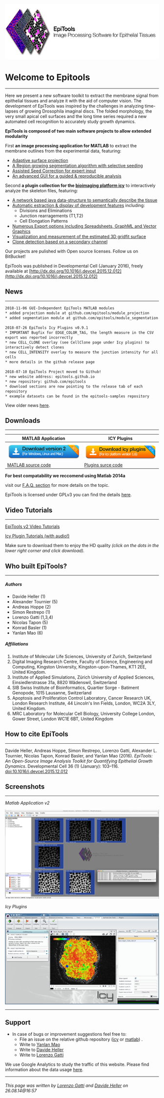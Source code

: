 ![EpiTools logo by Lorenzo Gatti](Images/logo.png)


# Welcome to Epitools
---

Here we present a new software toolkit to extract the membrane signal from epithelial tissues and analyze it with the aid of computer vision. The development of EpiTools was inspired by the challenges in analyzing time-lapses of growing Drosophila imaginal discs. The folded morphology, the very small apical cell surfaces and the long time series required a new automated cell recognition to accurately study growth dynamics.

**EpiTools is composed of two main software projects to allow extended modularity**

First **an image processing application for MATLAB** to extract the membrane outlines from the experimental data, featuring:

* [Adaptive surface projection](Analysis_Modules/00_projection)
* [A Region growing segmentation algorithm with selective seeding](Analysis_Modules/03_segmentation)
* [Assisted Seed Correction for expert input](Analysis_Modules/05_tracking)
* [An advanced GUI for a guided & reproducible analysis](Quick_Guide/01_CreateAnalysisFile)

Second **a plugin collection for the <a href="http://icy.bioimageanalysis.org" target="_blank">bioimaging platform icy</a>** to interactively analyze the skeleton files, featuring:

* [A network based java data-structure to semantically describe the tissue](Icy_Plugins/02_CellGraph)
* [Automatic estraction & display of development features](Icy_Plugins/01_CellOverlay) including:
	* Divisions and Eliminations
	* Junction rearragements (T1,T2)
	* Cell Elongation Patterns
* [Numerous Export options including Spreadsheets, GraphML and Vector Graphics](Icy_Plugins/03_CellExport)
* [Visualization and measurement of the estimated 3D gridfit surface](Icy_Plugins/05_CellSurface)
* [Clone detection based on a secondary channel](Icy_Plugins/06_CellClone)

Our projects are pulished with Open source licenses. Follow us on BitBucket!

EpiTools was published in Developmental Cell (January 2016), freely available at [http://dx.doi.org/10.1016/j.devcel.2015.12.012](http://dx.doi.org/10.1016/j.devcel.2015.12.012)


## News
---
	2018-11-06 GUI-Independent EpiTools MATLAB modules
	* added projection module at github.com/epitools/module_projection
	* added segmentation module at github.com/epitools/module_segmentation 

	2018-07-26 EpiTools Icy Plugins v0.9.1
	* IMPORTANT Bugfix for EDGE_COLOR_TAG, the length measure in the CSV export was reported incorrectly
	* new CELL_CLONE overlay (see CellClone page under Icy plugins) to interactively detect clones
	* new CELL_INTENSITY overlay to measure the junction intensity for all cells
	* more details in the github release page
	
	2018-07-10 EpiTools Project moved to Github!
	* new website address: epitools.github.io
	* new repository: github.com/epitools
	* download sections are now pointing to the release tab of each repository
	* example datasets can be found in the epitools-samples repository

View older news [here](Support/Latest_News).

## Downloads
---


MATLAB Application | ICY Plugins        
---|---
<a href="https://github.com/epitools/epitools-matlab/releases"><img border="0" alt="Epitools for Matlab v2" src="Images/download_matlab_v2.png"></a> | <a href="https://github.com/epitools/epitools-icy/releases"><img border="0" alt="Epitools for Icy" src="Images/download_icy_plugins.png"></a> 
[MATLAB source code](https://github.com/epitools/epitools-matlab) | [Plugins surce code](https://github.com/epitools/epitools-icy) |

**For best compatability we reccomend using Matlab 2014a**

visit our [F.A.Q. section](Support/FAQ) for more details on the topic.


EpiTools is licensed under GPLv3 you can find the details [here](Support/Software_License).

## Video Tutorials
---

<a href="https://epitools-eu-central-1-088391093549-movies.s3-eu-west-1.amazonaws.com/index.html" target="_blank">EpiTools v2 Video Tutorials</a> 

<a href="https://www.dropbox.com/sh/q99vbi39ag8cwgw/AAC8W4gkb_e-T0BtCxPOXc8ga?dl=0" target="_blank">Icy Plugin Tutorials (with audio!)</a>

Make sure to download them to enjoy the HD quality 
*(click on the dots in the lower right corner and click download).*

## Who built EpiTools? 
---

##### Authors

* Davide Heller (1)
* Alexander Tournier (5)
* Andreas Hoppe (2)
* Simon Restrepo (1)
* Lorenzo Gatti (1,3,4)
* Nicolas Tapon (5)
* Konrad Basler (1)
* Yanlan Mao (6)

##### Affiliations

1. Institute of Molecular Life Sciences, University of Zurich, Switzerland
2. Digital Imaging Research Centre, Faculty of Science, Engineering and Computing, Kingston University, Kingston-upon-Thames, KT1 2EE, United Kingdom.
3. Institute of Applied Simulations, Zürich University of Applied Sciences, Einsiedlerstrasse 31a, 8820 Wädenswil, Switzerland
4. SIB Swiss Institute of Bioinformatics, Quartier Sorge - Batiment Genopode, 1015 Lausanne, Switzerland
5. Apoptosis and Proliferation Control Laboratory, Cancer Research UK, London Research Institute, 44 Lincoln's Inn Fields, London, WC2A 3LY, United Kingdom. 
6. MRC Laboratory for Molecular Cell Biology, University College London, Gower Street, London WC1E 6BT, United Kingdom

## How to cite EpiTools
---

Davide Heller, Andreas Hoppe, Simon Restrepo, Lorenzo Gatti, Alexander L. Tournier, Nicolas Tapon, Konrad Basler, and Yanlan Mao (2016). *EpiTools: An Open-Source Image Analysis Toolkit for Quantifying Epithelial Growth Dynamics*. Developmental Cell 36 (1) (January): 103–116. [doi:10.1016/j.devcel.2015.12.012](http://dx.doi.org/10.1016/j.devcel.2015.12.012)

	
## Screenshots
---

_Matlab Application v2_

![Matlab Stable V2](Images/interface_v2.png)

_Icy Plugins_

![Icy Plugins V1](Images/interface_icy.png)

---------------------------------------
## Support

* In case of bugs or improvement suggestions feel free to:
    * File an issue on the relative github repository ([icy](https://github.com/epitools/epitools-icy/issues) or [matlab](https://github.com/epitools/epitools-matlab/issues)) .
    * Write to [Yanlan Mao](mailto:y.mao@ucl.ac.uk?Subject=EpiTools)
    * Write to [Davide Heller](mailto:davide.heller@gmail.com?Subject=EpiTools)
    * Write to [Lorenzo Gatti](mailto:lorenzo.gatti.89@gmail.com?Subject=EpiTools)

We use Google Analytics to study the traffic of this website. Please find information about the data usage [here](http://www.google.com/policies/privacy/partners/).

---------------------------------------
###### This page was written by [Lorenzo Gatti](mailto:lorenzo.gatti.89@gmail.com) and [Davide Heller](mailto:davide.heller@imls.uzh.ch) on 26.08.14@16:57

<!-- This contains the hidden content for inline calls -->

<script>
(function(i,s,o,g,r,a,m){i['GoogleAnalyticsObject']=r;i[r]=i[r]||function(){
(i[r].q=i[r].q||[]).push(arguments)},i[r].l=1*new Date();a=s.createElement(o),
m=s.getElementsByTagName(o)[0];a.async=1;a.src=g;m.parentNode.insertBefore(a,m)
})(window,document,'script','//www.google-analytics.com/analytics.js','ga');

ga('create', 'UA-55332946-1', 'auto');
ga('send', 'pageview');
</script>
